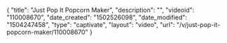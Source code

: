 {
    "title": "Just Pop It Popcorn Maker",
    "description": "",
    "videoid": "110008670",
    "date_created": "1502526098",
    "date_modified": "1504247458",
    "type": "captivate",
    "layout": "video",
    "url": "\/v\/just-pop-it-popcorn-maker\/110008670"
}